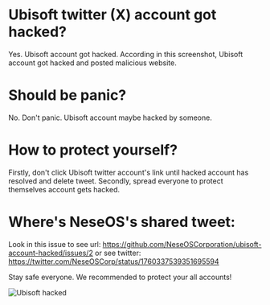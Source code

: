 # Ubisoft twitter (X) account got hacked?
Yes. Ubisoft account got hacked. According in this screenshot, Ubisoft account got hacked and posted malicious website.

# Should be panic?
No. Don't panic. Ubisoft account maybe hacked by someone.

# How to protect yourself?
Firstly, don't click Ubisoft twitter account's link until hacked account has resolved and delete tweet. Secondly, spread everyone to protect themselves account gets hacked.

# Where's NeseOS's shared tweet:
Look in this issue to see url:
https://github.com/NeseOSCorporation/ubisoft-account-hacked/issues/2
or see twitter: https://twitter.com/NeseOSCorp/status/1760337539351695594

Stay safe everyone. We recommended to protect your all accounts!

![Ubisoft hacked](https://github.com/NeseOSCorporation/ubisoft-account-hacked/assets/160748944/f5236f56-1c97-42b7-9cb3-ac482505a917)
